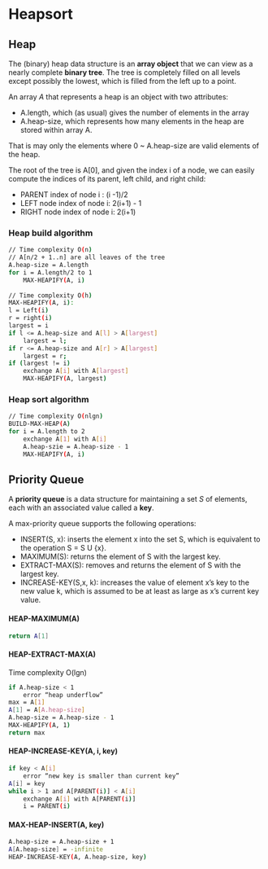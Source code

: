 # Heapsort

## Heap

The \(binary\) heap data structure is an **array object** that we can view as a nearly complete **binary tree**. The tree is completely filled on all levels except possibly the lowest, which is filled from the left up to a point.

An array _A_ that represents a heap is an object with two attributes:

* A.length, which \(as usual\) gives the number of elements in the array
* A.heap-size, which represents how many elements in the heap are stored within array A.

That is may only the elements where 0 ~ A.heap-size are valid elements of the heap.

The root of the tree is A\[0\], and given the index i of a node, we can easily compute the indices of its parent, left child, and right child:

* PARENT index of node i : \(i -1\)/2
* LEFT node index of node i: 2\(i+1\) - 1
* RIGHT node index of node i: 2\(i+1\)

### Heap build algorithm

```bash
// Time complexity O(n)
// A[n/2 + 1..n] are all leaves of the tree
A.heap-size = A.length
for i = A.length/2 to 1
    MAX-HEAPIFY(A, i)
    
// Time complexity O(h)    
MAX-HEAPIFY(A, i):
l = Left(i)
r = right(i)
largest = i
if l <= A.heap-size and A[l] > A[largest]
    largest = l;
if r <= A.heap-size and A[r] > A[largest]
    largest = r;
if (largest != i)
    exchange A[i] with A[largest]
    MAX-HEAPIFY(A, largest) 
```

### Heap sort algorithm

```bash
// Time complexity O(nlgn)
BUILD-MAX-HEAP(A)
for i = A.length to 2
    exchange A[1] with A[i]
    A.heap-szie = A.heap-size - 1
    MAX-HEAPIFY(A, i)
```

## Priority Queue

A **priority queue** is a data structure for maintaining a set _S_ of elements, each with an associated value called a **key**.

A max-priority queue supports the following operations: 

* INSERT\(S, x\): inserts the element x into the set S, which is equivalent to the operation S = S U {x}. 
* MAXIMUM\(S\): returns the element of S with the largest key. 
* EXTRACT-MAX\(S\): removes and returns the element of S with the largest key. 
* INCREASE-KEY\(S,x, k\): increases the value of element x’s key to the new value k, which is assumed to be at least as large as x’s current key value.

#### HEAP-MAXIMUM\(A\)

```bash
return A[1]
```

#### HEAP-EXTRACT-MAX\(A\)

Time complexity O\(lgn\)

```bash
if A.heap-size < 1
    error “heap underflow”
max = A[1]
A[1] = A[A.heap-size]
A.heap-size = A.heap-size - 1
MAX-HEAPIFY(A, 1)
return max
```

#### HEAP-INCREASE-KEY\(A, i, key\)

```bash
if key < A[i]
    error “new key is smaller than current key”
A[i] = key
while i > 1 and A[PARENT(i)] < A[i]
    exchange A[i] with A[PARENT(i)]
    i = PARENT(i)
```

#### MAX-HEAP-INSERT\(A, key\)

```bash
A.heap-size = A.heap-size + 1
A[A.heap-size] = -infinite
HEAP-INCREASE-KEY(A, A.heap-size, key)
```

